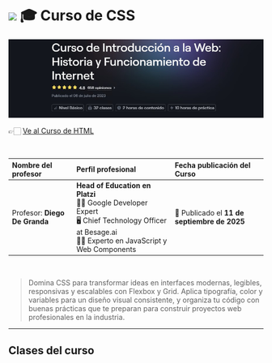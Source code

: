 
# <img width="32px" src="https://static.platzi.com/media/achievements/piezas-curso-de-fundamentos-de-css_badge-495a6456-77ae-4ede-8cc3-7678710e3d80.png"/> 🎓 Curso de CSS

<img src="./banners-cursos/curso01.jpg"/>

  <br/>

  👉🏻 [Ve al Curso de HTML](https://platzi.com/cursos/css)
  
  <br/>

  | Nombre del profesor | Perfil profesional | Fecha publicación del Curso |
  | :--- | :--- | :--- |
  | Profesor: **Diego De Granda** | **Head of Education en Platzi** <br/> 👨‍🏫 Google Developer Expert <br/> 🖥️ Chief Technology Officer at Besage.ai <br/> 👨‍💻 Experto en JavaScript y Web Components | 📅 Publicado el **11 de septiembre de 2025** |
  
  <br/>


> Domina CSS para transformar ideas en interfaces modernas, legibles, responsivas y escalables con Flexbox y Grid. Aplica tipografía, color y variables para un diseño visual consistente, y organiza tu código con buenas prácticas que te preparan para construir proyectos web profesionales en la industria.

---

## Clases del curso

